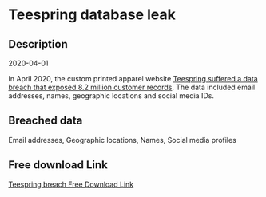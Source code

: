 # Teespring database leak

## Description

2020-04-01

In April 2020, the custom printed apparel website <a href="https://www.zdnet.com/article/hacker-leaks-data-of-millions-of-teespring-users/" target="_blank" rel="noopener">Teespring suffered a data breach that exposed 8.2 million customer records</a>. The data included email addresses, names, geographic locations and social media IDs.

## Breached data

Email addresses, Geographic locations, Names, Social media profiles

## Free download Link

[Teespring breach Free Download Link](https://tinyurl.com/2b2k277t)